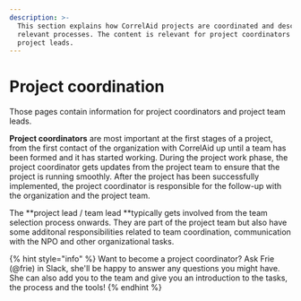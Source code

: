 ```yaml
---
description: >-
  This section explains how CorrelAid projects are coordinated and describes the
  relevant processes. The content is relevant for project coordinators and
  project leads.
---
```


# Project coordination

Those pages contain information for project coordinators and project team leads.&#x20;

**Project coordinators** are most important at the first stages of a project, from the first contact of the organization with CorrelAid up until a team has been formed and it has started working. During the project work phase, the project coordinator gets updates from the project team to ensure that the project is running smoothly. After the project has been successfully implemented, the project coordinator is responsible for the follow-up with the organization and the project team.

The **project lead / team lead **typically gets involved from the team selection process onwards. They are part of the project team but also have some additonal responsibilities related to team coordination, communication with the NPO and other organizational tasks.

{% hint style="info" %}
Want to become a project coordinator? Ask Frie (@frie) in Slack, she'll be happy to answer any questions you might have. She can also add you to the team and give you an introduction to the tasks, the process and the tools!&#x20;
{% endhint %}

